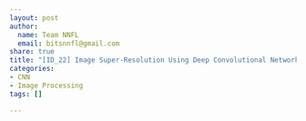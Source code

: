 ```yaml
---
layout: post
author:
  name: Team NNFL
  email: bitsnnfl@gmail.com
share: true
title: "[ID_22] Image Super-Resolution Using Deep Convolutional Networks"
categories:
- CNN
- Image Processing
tags: []

---
```

